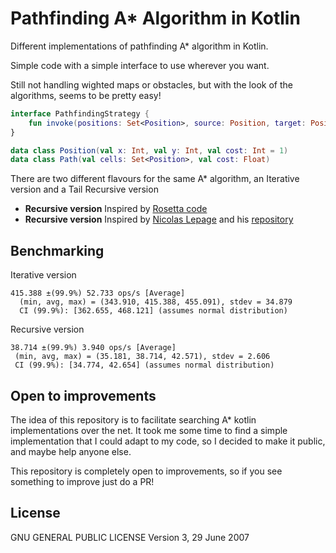 # Pathfinding A* Algorithm in Kotlin

Different implementations of pathfinding A* algorithm in Kotlin.

Simple code with a simple interface to use wherever you want.

Still not handling wighted maps or obstacles, but with the look of the algorithms, seems to be pretty easy!

```kotlin
interface PathfindingStrategy {
    fun invoke(positions: Set<Position>, source: Position, target: Position): Path
}

data class Position(val x: Int, val y: Int, val cost: Int = 1)
data class Path(val cells: Set<Position>, val cost: Float)
```

There are two different flavours for the same A* algorithm, an Iterative version and a Tail Recursive version

* **Recursive version** Inspired by [Rosetta code](https://rosettacode.org/wiki/A*_search_algorithm#Kotlin)
* **Recursive version** Inspired by [Nicolas Lepage](https://github.com/nlepage) and his [repository](https://github.com/nlepage/kotlin-advent-2018)

## Benchmarking

Iterative version

``` 
415.388 ±(99.9%) 52.733 ops/s [Average]
  (min, avg, max) = (343.910, 415.388, 455.091), stdev = 34.879
  CI (99.9%): [362.655, 468.121] (assumes normal distribution)
```

Recursive version

 ```
 38.714 ±(99.9%) 3.940 ops/s [Average]
  (min, avg, max) = (35.181, 38.714, 42.571), stdev = 2.606
  CI (99.9%): [34.774, 42.654] (assumes normal distribution)
 ```

## Open to improvements

The idea of this repository is to facilitate searching A* kotlin implementations over the net. It took me some time to
find a simple implementation that I could adapt to my code, so I decided to make it public, and maybe help anyone else.

This repository is completely open to improvements, so if you see something to improve just do a PR!

## License

GNU GENERAL PUBLIC LICENSE Version 3, 29 June 2007